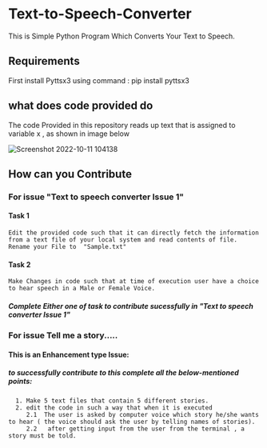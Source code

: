 # Text-to-Speech-Converter
This is Simple Python Program Which Converts Your Text to Speech.

## Requirements 
First install Pyttsx3 using command : pip install pyttsx3

## what does code provided do 
The code Provided in this repository reads up text that is assigned to variable x , as shown in image below


![Screenshot 2022-10-11 104138](https://user-images.githubusercontent.com/115523060/195002318-e76874c1-43fd-4f73-8ae2-5c684fe4b46a.png)

## How can you Contribute


### For issue "Text to speech converter Issue 1"

#### Task 1
    Edit the provided code such that it can directly fetch the information from a text file of your local system and read contents of file. 
    Rename your File to  "Sample.txt" 
    
#### Task 2
    Make Changes in code such that at time of execution user have a choice to hear speech in a Male or Female Voice.
    
    
##### Complete Either one of task to contribute sucessfully in "Text to speech converter Issue 1"



### For issue Tell me a story.....

#### This is an Enhancement type Issue:

##### to successfully contribute to this complete all the below-mentioned points:
      1. Make 5 text files that contain 5 different stories.
      2. edit the code in such a way that when it is executed
         2.1  The user is asked by computer voice which story he/she wants to hear ( the voice should ask the user by telling names of stories).
         2.2   after getting input from the user from the terminal , a story must be told.
      







